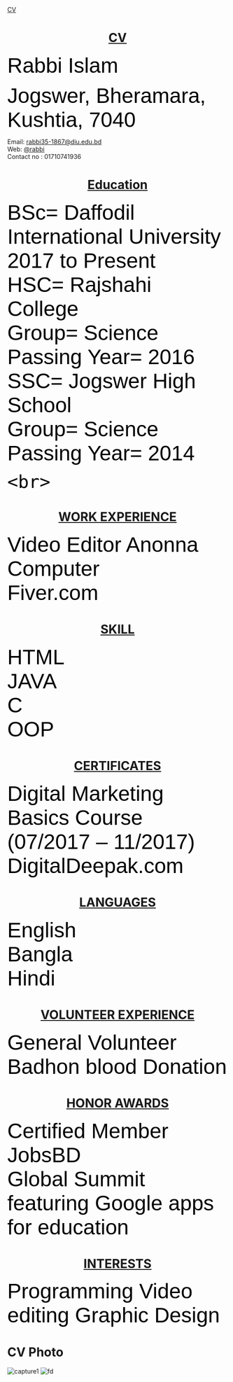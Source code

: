 <html>
<head>
<u> CV </u>

</head>

<body>
<center>
<h1>
<u> CV </u>
</h1>
</center>

<p> 
<font size="8" face="arial"color="black">
    Rabbi Islam<br> 
  
 
 Jogswer, Bheramara, Kushtia, 7040<br>
</font>
 </p>
    <p> 

   Email:
   <a href=""> 
    rabbi35-1867@diu.edu.bd <br>
</a>
Web:
     <a
href ="https://sites.google.com/diu.edu.bd/rabbi-islam/home?authuser=0&fbclid=IwAR1YFEYbNypf6DI3Cg7uUiSH9sUIvmaoNksOY4zD8xP22XJkrfVC8m4wfPs">
@rabbi
</a>
    <br>
     Contact no : 01710741936<br>
 
 

   


<body>
<center>
<h1>
<u> Education </u>
</h1>
</center>
  
  <p> 
<font size="8" face="arial"color="black">
    BSc= Daffodil International University<br>
    2017 to Present<br>
    HSC= Rajshahi College<br>
    Group= Science<br>
    Passing Year= 2016<br>
    SSC= Jogswer High School<br>
    Group= Science<br>
    Passing Year= 2014<br>
    
    <br>
</font>
 </p>
    <p>
    
    
  <body>
<center>
<h1>
<u> WORK EXPERIENCE </u>
</h1>
</center>
  
  <p> 
<font size="8" face="arial"color="black">
   Video Editor Anonna Computer<br>
   Fiver.com<br>
   
</font>
 </p>
    <p>  
    
     
<center>
<h1>
<u> SKILL </u>
</h1>
</center>
  
  <p> 
<font size="8" face="arial"color="black">
   HTML<br>
   JAVA<br>
   C<br>
   OOP<br>
   
   
</font>
 </p>
    <p>
       
  <body>
<center>
<h1>
<u> CERTIFICATES </u>
</h1>
</center>
  
  <p> 
<font size="8" face="arial"color="black">
   Digital Marketing Basics Course (07/2017 – 11/2017)<br>
    DigitalDeepak.com<br> 
   
</font>
 </p>
    <p>  
  

  <body>
<center>
<h1>
<u> LANGUAGES </u>
</h1>
</center>
  
  <p> 
<font size="8" face="arial"color="black">
   English<br>
   Bangla<br>
   Hindi<br>
   
</font>
 </p>
    <p> 

 <body>
<center>
<h1>
<u> VOLUNTEER EXPERIENCE </u>
</h1>
</center>
  
  <p> 
<font size="8" face="arial"color="black">
   General Volunteer<br>
   Badhon blood Donation<br>
   
   
</font>
 </p>
    <p>
    
    
    
<center>
<h1>
<u> HONOR AWARDS </u>
</h1>
</center>
  
  <p> 
<font size="8" face="arial"color="black">
   Certiﬁed Member JobsBD<br>
 Global Summit featuring Google apps for education<br>
   
   
</font>
 </p>
    <p>

<center>
<h1>
<u> INTERESTS </u>
</h1>
</center>
  
  <p> 
<font size="8" face="arial"color="black">
   
 Programming Video editing Graphic Design<br>
   
   
</font>
 </p>
    <p>



</body>   
</html>



# CV Photo 
![capture1](https://user-images.githubusercontent.com/42095317/49513337-dcfd6680-f8ba-11e8-999a-8acba0b16807.PNG)
![fd](https://user-images.githubusercontent.com/42095317/49513340-dcfd6680-f8ba-11e8-853b-861538d8cd92.PNG)

